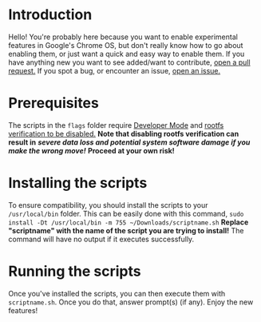 # Introduction
Hello! You're probably here because you want to enable experimental features in Google's Chrome OS, but don't really know how to go about enabling them, or just want a quick and easy way to enable them. If you have anything new you want to see added/want to contribute, [open a pull request.](https://github.com/joebobbio/useful-scripts/pulls) If you spot a bug, or encounter an issue, [open an issue.](https://github.com/joebobbio/useful-scripts/issues)

# Prerequisites
The scripts in the `flags` folder require [Developer Mode](https://chromium.googlesource.com/chromiumos/docs/+/master/developer_mode.md) and [rootfs verification to be disabled.](https://chromium.googlesource.com/chromiumos/docs/+/master/developer_mode.md#disable-verity)
**Note that disabling rootfs verification can result in** ***severe data loss and potential system software damage if you make the wrong move!*** **Proceed at your own risk!**

# Installing the scripts
To ensure compatibility, you should install the scripts to your `/usr/local/bin` folder. This can be easily done with this command, `sudo install -Dt /usr/local/bin -m 755 ~/Downloads/scriptname.sh`
**Replace "scriptname" with the name of the script you are trying to install!**
The command will have no output if it executes successfully.

# Running the scripts
Once you've installed the scripts, you can then execute them with `scriptname.sh`. Once you do that, answer prompt(s) (if any). Enjoy the new features!
